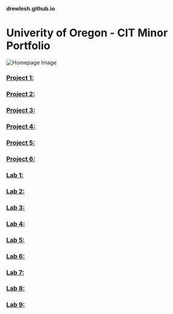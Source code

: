 #### drewlesh.github.io
# Univerity of Oregon - CIT Minor Portfolio
![Homepage Image](C:\Users\drewl\cit281\p7\CIT-Github-Homepage.jpg "Homepage Image")
### [Project 1:](https://uo-cit-drewlesh.github.io/CIT281-Project-1/)

### [Project 2:](https://github.com/UO-CIT-drewlesh/CIT281-Project-2.git)

### [Project 3:](https://github.com/UO-CIT-drewlesh/CIT281-Project-3.git)

### [Project 4:](https://github.com/UO-CIT-drewlesh/CIT281-Project-4.git)

### [Project 5:](https://github.com/UO-CIT-drewlesh/CIT281-Project-5.git)

### [Project 6:](https://github.com/UO-CIT-drewlesh/CIT281-Project-6.git)



### [Lab 1:](https://github.com/UO-CIT-drewlesh/CIT281-lab-1.git)

### [Lab 2:](https://github.com/UO-CIT-drewlesh/CIT281-lab-2.git)

### [Lab 3:](https://github.com/UO-CIT-drewlesh/CIT281-lab-3.git)

### [Lab 4:](https://github.com/UO-CIT-drewlesh/CIT281-lab-4.git)

### [Lab 5:](https://github.com/UO-CIT-drewlesh/CIT281-lab-5.git)

### [Lab 6:](https://github.com/UO-CIT-drewlesh/CIT281-lab-6.git)

### [Lab 7:](https://github.com/UO-CIT-drewlesh/CIT281-lab-7.git)

### [Lab 8:](https://github.com/UO-CIT-drewlesh/CIT281-lab-8.git)

### [Lab 9:](https://github.com/UO-CIT-drewlesh/CIT281-lab-9.git)


